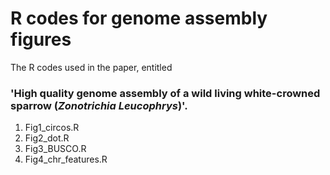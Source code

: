 # R codes for genome assembly figures

The R codes used in the paper, entitled 

### 'High quality genome assembly of a wild living white-crowned sparrow (*Zonotrichia Leucophrys*)'.

1. Fig1_circos.R
2. Fig2_dot.R
3. Fig3_BUSCO.R
4. Fig4_chr_features.R
